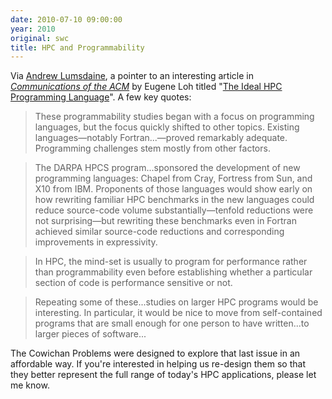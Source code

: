 ```yaml
---
date: 2010-07-10 09:00:00
year: 2010
original: swc
title: HPC and Programmability
---
```

<p>Via <a href="http://osl.iu.edu/~lums/">Andrew Lumsdaine</a>, a pointer to an interesting article in <a href="http://cacm.acm.org/"><em>Communications of the ACM</em></a> by Eugene Loh titled "<a href="http://cacm.acm.org/magazines/2010/7/95060-the-ideal-hpc-programming-language/fulltext">The Ideal HPC Programming Language</a>". A few key quotes:</p>
<blockquote><p>These programmability studies began with a focus on programming  languages, but the focus quickly shifted to other topics. Existing  languages&mdash;notably Fortran...&mdash;proved remarkably adequate. Programming challenges stem mostly  from other factors.</p></blockquote>
<blockquote><p>The DARPA HPCS program...sponsored the development of new programming  languages: Chapel from Cray, Fortress from Sun, and X10 from IBM.  Proponents of those languages would show early on how rewriting familiar  HPC benchmarks in the new languages could reduce source-code volume  substantially&mdash;tenfold reductions were not surprising&mdash;but rewriting these  benchmarks even in Fortran achieved similar source-code reductions and  corresponding improvements in expressivity.</p></blockquote>
<blockquote><p>In HPC, the mind-set is usually to program for performance rather than programmability even before establishing whether a  particular section of code is performance sensitive or not.</p></blockquote>
<blockquote><p>Repeating some of these...studies on larger HPC programs would be interesting. In particular, it would be  nice to move from self-contained programs that are small enough  for one person to have written...to larger pieces of software...</p></blockquote>
<p>The Cowichan Problems were designed to explore that last issue in an affordable way. If you're interested in helping us re-design them so that they better represent the full range of today's HPC applications, please let me know.</p>

